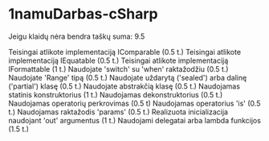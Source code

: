 # 1namuDarbas-cSharp

Jeigu klaidų nėra bendra taškų suma: 9.5

Teisingai atlikote implementaciją IComparable<T> (0.5 t.)
Teisingai atlikote implementaciją IEquatable<T> (0.5 t.)
Teisingai atlikote implementaciją IFormattable (1 t.)
Naudojate 'switch' su 'when' raktažodžiu (0.5 t.)
Naudojate 'Range' tipą (0.5 t.)
Naudojate uždarytą ('sealed') arba dalinę ('partial') klasę (0.5 t.)
Naudojate abstrakčią klasę (0.5 t.)
Naudojamas statinis konstruktorius (1 t.)
Naudojamas dekonstruktorius (0.5 t.) 
Naudojamas operatorių perkrovimas (0.5 t)
Naudojamas operatorius 'is' (0.5 t.)
Naudojamas raktažodis 'params' (0.5 t.)
Realizuota inicializacija naudojant 'out' argumentus (1 t.)
Naudojami delegatai arba lambda funkcijos (1.5 t.)
